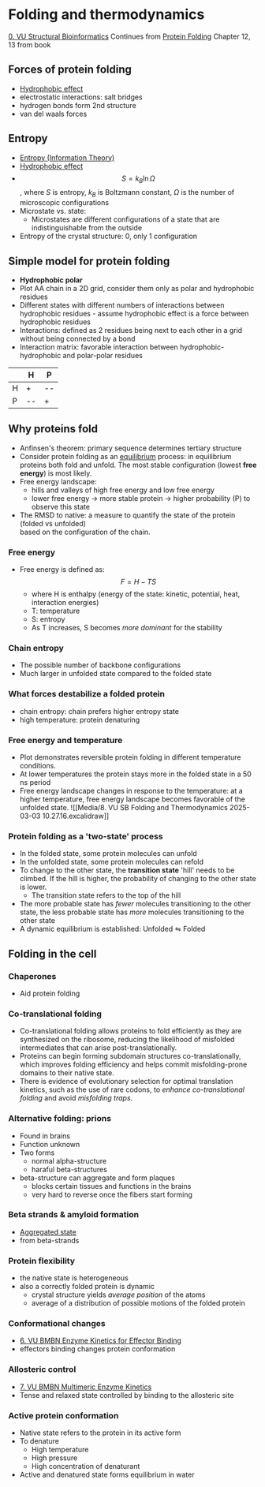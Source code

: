 # Folding and thermodynamics

[0. VU Structural Bioinformatics](Biology/VU%20Structural%20Bioinformatics/0.%20VU%20Structural%20Bioinformatics.md)
Continues from [Protein Folding](Biology/VU%20Structural%20Bioinformatics/3.%20VU%20SB%20Protein%20Folding.md#Protein%20Folding)
Chapter 12, 13 from book

## Forces of protein folding

- [Hydrophobic effect](Biology/VU%20Structural%20Bioinformatics/3.%20VU%20SB%20Protein%20Folding.md#Hydrophobic%20effect)
- electrostatic interactions: salt bridges
- hydrogen bonds form 2nd structure
- van del waals forces

## Entropy

- [Entropy (Information Theory)](Machine%20Learning/Concepts/Entropy%20(Information%20Theory).md)
- [Hydrophobic effect](Biology/VU%20Structural%20Bioinformatics/3.%20VU%20SB%20Protein%20Folding.md#Hydrophobic%20effect)
- $$S=k_B\ln{\Omega}$$, where $S$ is entropy, $k_B$ is Boltzmann constant, $\Omega$ is the number of microscopic configurations
- Microstate vs. state:
	- Microstates are different configurations of a state that are indistinguishable from the outside
- Entropy of the crystal structure: 0, only 1 configuration

## Simple model for protein folding

- **Hydrophobic polar**
- Plot AA chain in a 2D grid, consider them only as polar and hydrophobic residues
- Different states with different numbers of interactions between hydrophobic residues - assume hydrophobic effect is a force between hydrophobic residues
- Interactions: defined as 2 residues being next to each other in a grid without being connected by a bond
- Interaction matrix: favorable interaction between hydrophobic-hydrophobic and polar-polar residues

|     | H   | P   |
| --- | --- | --- |
| H   | +   | --  |
| P   | --  | +   |

## Why proteins fold

- Anfinsen's theorem: primary sequence determines tertiary structure
- Consider protein folding as an [equilibrium](Biology/VU%20Basic%20Models%20of%20Biological%20Networks/4.%20VU%20BMBN%20Models%20of%20State%20Transition%20Diagram,%20Dissociation%20Constants%20and%20Diffusion%20Limitation.md#^aca7bc) process: in equilibrium proteins both fold and unfold. The most stable configuration (lowest **free energy**) is most likely.
- Free energy landscape: 
	- hills and valleys of high free energy and low free energy
	- lower free energy -> more stable protein -> higher probability (P) to observe this state
- The RMSD to native: a measure to quantify the state of the protein (folded vs unfolded)  
based on the configuration of the chain.

### Free energy

- Free energy is defined as: $$F=H-TS$$
	- where H is enthalpy (energy of the state: kinetic, potential, heat, interaction energies)
	- T: temperature
	- S: entropy
	- As T increases, S becomes _more dominant_ for the stability

### Chain entropy

- The possible number of backbone configurations
- Much larger in unfolded state compared to the folded state

### What forces destabilize a folded protein 

- chain entropy: chain prefers higher entropy state
- high temperature: protein denaturing

### Free energy and temperature

- Plot demonstrates reversible protein folding in different temperature conditions.
- At lower temperatures the protein stays more in the folded state in a 50 ns period
- Free energy landscape changes in response to the temperature: at a higher temperature, free energy landscape becomes favorable of the unfolded state.
![[Media/8. VU SB Folding and Thermodynamics 2025-03-03 10.27.16.excalidraw]]

### Protein folding as a 'two-state' process

- In the folded state, some protein molecules can unfold
- In the unfolded state, some protein molecules can refold
- To change to the other state, the **transition state** 'hill' needs to be climbed. If the hill is higher, the probability of changing to the other state is lower.
	- The transition state refers to the top of the hill
- The more probable state has _fewer_ molecules transitioning to the other state, the less probable state has _more_ molecules transitioning to the other state
- A dynamic equilibrium is established: $\text{Unfolded} \leftrightharpoons \text{Folded}$

## Folding in the cell

### Chaperones

- Aid protein folding

### Co-translational folding

- Co-translational folding allows proteins to fold efficiently as they are synthesized on the ribosome, reducing the likelihood of misfolded intermediates that can arise post-translationally.
- Proteins can begin forming subdomain structures co-translationally, which improves folding efficiency and helps commit misfolding-prone domains to their native state.
- There is evidence of evolutionary selection for optimal translation kinetics, such as the use of rare codons, to _enhance co-translational folding_ and avoid _misfolding traps_.

### Alternative folding: prions

- Found in brains
- Function unknown
- Two forms
	- normal alpha-structure
	- haraful beta-structures
- beta-structure can aggregate and form plaques
	- blocks certain tissues and functions in the brains
	- very hard to reverse once the fibers start forming

### Beta strands & amyloid formation

- [Aggregated state](Biology/VU%20Structural%20Bioinformatics/4.%20VU%20SB%20Introduction%20to%20Structure%20Prediction.md#Aggregated%20state)
- from beta-strands

### Protein flexibility 

- the native state is heterogeneous
- also a correctly folded protein is dynamic
	- crystal structure yields _average position_ of the atoms
	- average of a distribution of possible motions of the folded protein

### Conformational changes

- [6. VU BMBN Enzyme Kinetics for Effector Binding](Biology/VU%20Basic%20Models%20of%20Biological%20Networks/6.%20VU%20BMBN%20Enzyme%20Kinetics%20for%20Effector%20Binding.md)
- effectors binding changes protein conformation

### Allosteric control

- [7. VU BMBN Multimeric Enzyme Kinetics](Biology/VU%20Basic%20Models%20of%20Biological%20Networks/7.%20VU%20BMBN%20Multimeric%20Enzyme%20Kinetics.md)
- Tense and relaxed state controlled by binding to the allosteric site

### Active protein conformation

- Native state refers to the protein in its active form
- To denature
	- High temperature
	- High pressure
	- High concentration of denaturant
- Active and denatured state forms equilibrium in water


